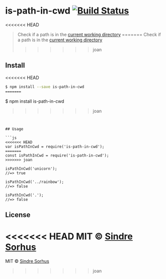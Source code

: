 # is-path-in-cwd [![Build Status](https://travis-ci.org/sindresorhus/is-path-in-cwd.svg?branch=master)](https://travis-ci.org/sindresorhus/is-path-in-cwd)

<<<<<<< HEAD
> Check if a path is in the [current working directory](http://en.wikipedia.org/wiki/Working_directory)
=======
> Check if a path is in the [current working directory](https://en.wikipedia.org/wiki/Working_directory)
>>>>>>> joan


## Install

<<<<<<< HEAD
```sh
$ npm install --save is-path-in-cwd
=======
```
$ npm install is-path-in-cwd
>>>>>>> joan
```


## Usage

```js
<<<<<<< HEAD
var isPathInCwd = require('is-path-in-cwd');
=======
const isPathInCwd = require('is-path-in-cwd');
>>>>>>> joan

isPathInCwd('unicorn');
//=> true

isPathInCwd('../rainbow');
//=> false

isPathInCwd('.');
//=> false
```


## License

<<<<<<< HEAD
MIT © [Sindre Sorhus](http://sindresorhus.com)
=======
MIT © [Sindre Sorhus](https://sindresorhus.com)
>>>>>>> joan
